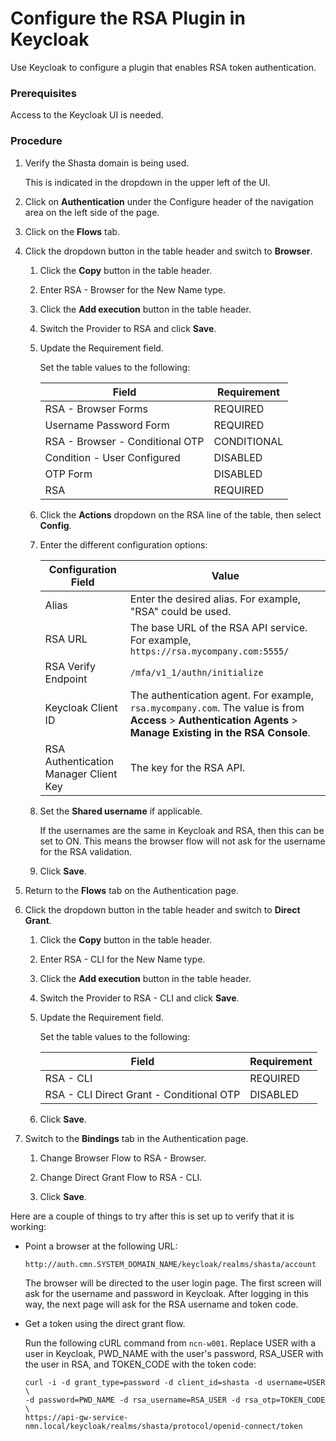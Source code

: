 # Configure the RSA Plugin in Keycloak

Use Keycloak to configure a plugin that enables RSA token authentication.

### Prerequisites

Access to the Keycloak UI is needed.

### Procedure

1.  Verify the Shasta domain is being used.

    This is indicated in the dropdown in the upper left of the UI.

2.  Click on **Authentication** under the Configure header of the navigation area on the left side of the page.

3.  Click on the **Flows** tab.

4.  Click the dropdown button in the table header and switch to **Browser**.

    1.  Click the **Copy** button in the table header.

    2.  Enter RSA - Browser for the New Name type.

    3.  Click the **Add execution** button in the table header.

    4.  Switch the Provider to RSA and click **Save**.

    5.  Update the Requirement field.

        Set the table values to the following:

        |Field|Requirement|
        |-----|-----------|
        |RSA - Browser Forms|REQUIRED|
        |Username Password Form|REQUIRED|
        |RSA - Browser - Conditional OTP|CONDITIONAL|
        |Condition - User Configured|DISABLED|
        |OTP Form|DISABLED|
        |RSA|REQUIRED|

    6.  Click the **Actions** dropdown on the RSA line of the table, then select **Config**.

    7.  Enter the different configuration options:

        | Configuration Field                   | Value                                                        |
        | ------------------------------------- | ------------------------------------------------------------ |
        | Alias                                 | Enter the desired alias. For example, "RSA" could be used.   |
        | RSA URL                               | The base URL of the RSA API service. For example, `https://rsa.mycompany.com:5555/` |
        | RSA Verify Endpoint                   | `/mfa/v1_1/authn/initialize`                                 |
        | Keycloak Client ID                    | The authentication agent. For example, `rsa.mycompany.com`. The value is from **Access** \> **Authentication Agents** \> **Manage Existing in the RSA Console**. |
        | RSA Authentication Manager Client Key | The key for the RSA API.                                     |

    8. Set the **Shared username** if applicable.

       If the usernames are the same in Keycloak and RSA, then this can be set to ON. This means the browser flow will not ask for the username for the RSA validation.

    9. Click **Save**.

5.  Return to the **Flows** tab on the Authentication page.

6.  Click the dropdown button in the table header and switch to **Direct Grant**.

    1.  Click the **Copy** button in the table header.

    2.  Enter RSA - CLI for the New Name type.

    3.  Click the **Add execution** button in the table header.

    4.  Switch the Provider to RSA - CLI and click **Save**.

    5.  Update the Requirement field.

        Set the table values to the following:

        |Field|Requirement|
        |-----|-----------|
        |RSA - CLI|REQUIRED|
        |RSA - CLI Direct Grant - Conditional OTP|DISABLED|

    6.  Click **Save**.

7.  Switch to the **Bindings** tab in the Authentication page.

    1.  Change Browser Flow to RSA - Browser.

    2.  Change Direct Grant Flow to RSA - CLI.

    3.  Click **Save**.

Here are a couple of things to try after this is set up to verify that it is working:

-   Point a browser at the following URL:

    ```screen
    http://auth.cmn.SYSTEM_DOMAIN_NAME/keycloak/realms/shasta/account
    ```

    The browser will be directed to the user login page. The first screen will ask for the username and password in Keycloak. After logging in this way, the next page will ask for the RSA username and token code.

-   Get a token using the direct grant flow.

    Run the following cURL command from `ncn-w001`. Replace USER with a user in Keycloak, PWD\_NAME with the user's password, RSA\_USER with the user in RSA, and TOKEN\_CODE with the token code:

    ```screen
    curl -i -d grant_type=password -d client_id=shasta -d username=USER \
    -d password=PWD_NAME -d rsa_username=RSA_USER -d rsa_otp=TOKEN_CODE \
    https://api-gw-service-nmn.local/keycloak/realms/shasta/protocol/openid-connect/token
    ```


